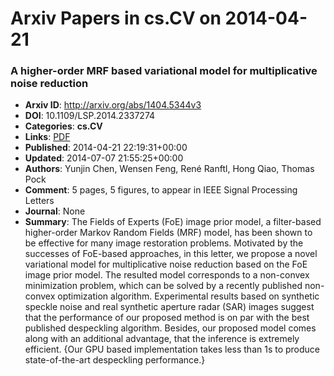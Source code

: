 # Arxiv Papers in cs.CV on 2014-04-21
### A higher-order MRF based variational model for multiplicative noise reduction
- **Arxiv ID**: http://arxiv.org/abs/1404.5344v3
- **DOI**: 10.1109/LSP.2014.2337274
- **Categories**: **cs.CV**
- **Links**: [PDF](http://arxiv.org/pdf/1404.5344v3)
- **Published**: 2014-04-21 22:19:31+00:00
- **Updated**: 2014-07-07 21:55:25+00:00
- **Authors**: Yunjin Chen, Wensen Feng, René Ranftl, Hong Qiao, Thomas Pock
- **Comment**: 5 pages, 5 figures, to appear in IEEE Signal Processing Letters
- **Journal**: None
- **Summary**: The Fields of Experts (FoE) image prior model, a filter-based higher-order Markov Random Fields (MRF) model, has been shown to be effective for many image restoration problems. Motivated by the successes of FoE-based approaches, in this letter, we propose a novel variational model for multiplicative noise reduction based on the FoE image prior model. The resulted model corresponds to a non-convex minimization problem, which can be solved by a recently published non-convex optimization algorithm. Experimental results based on synthetic speckle noise and real synthetic aperture radar (SAR) images suggest that the performance of our proposed method is on par with the best published despeckling algorithm. Besides, our proposed model comes along with an additional advantage, that the inference is extremely efficient. {Our GPU based implementation takes less than 1s to produce state-of-the-art despeckling performance.}



